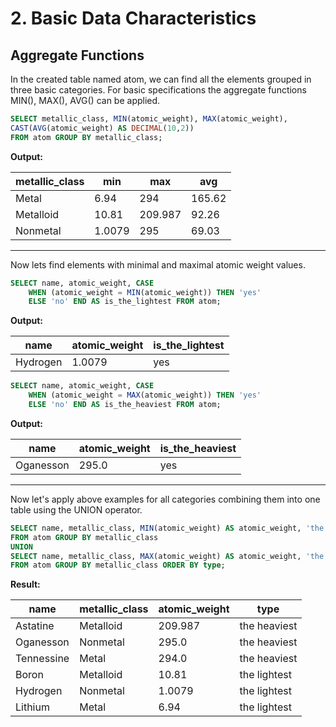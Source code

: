 # 2. Basic Data Characteristics

## Aggregate Functions

In the created table named atom, we can find all the elements
grouped  in three basic categories. For basic specifications
the aggregate functions MIN(), MAX(), AVG() can be applied.


````sql
SELECT metallic_class, MIN(atomic_weight), MAX(atomic_weight), 
CAST(AVG(atomic_weight) AS DECIMAL(10,2)) 
FROM atom GROUP BY metallic_class;
````


**Output:**

  metallic_class  |	min  |	  max      |	  avg  |
------------------|----------|-------------|------------
|      Metal	  | 6.94     |	  294	   |    165.62 |
|    Metalloid	  | 10.81    |	  209.987  |	92.26  |
|    Nonmetal	  | 1.0079   |	  295	   |    69.03  |

***

Now lets find elements with minimal and maximal atomic weight
values.


````sql
SELECT name, atomic_weight, CASE
	WHEN (atomic_weight = MIN(atomic_weight)) THEN 'yes'
	ELSE 'no' END AS is_the_lightest FROM atom;
````


**Output:**

name       |  atomic_weight   |  is_the_lightest
-----------|------------------|-----------------
Hydrogen   |	1.0079	      |       yes


````sql
SELECT name, atomic_weight, CASE
	WHEN (atomic_weight = MAX(atomic_weight)) THEN 'yes'
	ELSE 'no' END AS is_the_heaviest FROM atom;
````

**Output:**

name        |  atomic_weight   |    is_the_heaviest
------------|------------------|-------------------
Oganesson   |	    295.0      |         yes

***

Now let's apply above examples for all categories combining them into one table using 
the UNION operator.

````sql
SELECT name, metallic_class, MIN(atomic_weight) AS atomic_weight, 'the lightest' AS type 
FROM atom GROUP BY metallic_class
UNION
SELECT name, metallic_class, MAX(atomic_weight) AS atomic_weight, 'the heaviest' AS type
FROM atom GROUP BY metallic_class ORDER BY type;
````

**Result:**

name         |   metallic_class  | atomic_weight    |    type
-------------|-------------------|------------------|----------------------
Astatine     |	 Metalloid	 |    209.987	    |   the heaviest
Oganesson    |	 Nonmetal	 |    295.0	    |   the heaviest
Tennessine   | 	 Metal	         |    294.0	    |   the heaviest
Boron	     |   Metalloid	 |    10.81	    |   the lightest
Hydrogen     |	 Nonmetal	 |    1.0079	    |   the lightest
Lithium	     |   Metal	         |    6.94	    |   the lightest
